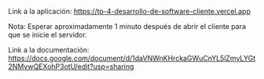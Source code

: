 Link a la aplicación: https://tp-4-desarrollo-de-software-cliente.vercel.app

Nota: Esperar aproximadamente 1 minuto después de abrir el cliente para que se inicie el servidor.

Link a la documentación: https://docs.google.com/document/d/1daVNWnKHrckaGWuCnYL5lZmyLYGt2NMvwQEXohP3otU/edit?usp=sharing
